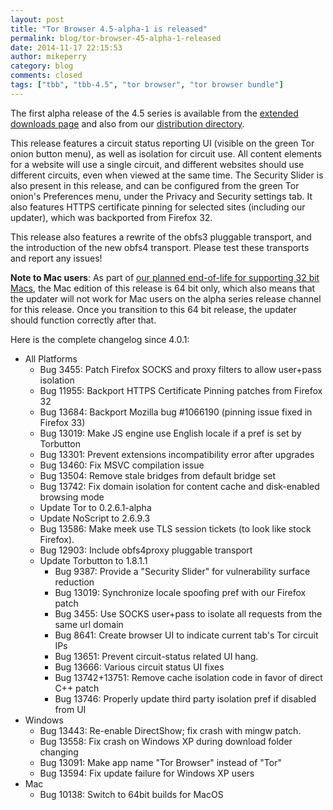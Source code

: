 ```yaml
---
layout: post
title: "Tor Browser 4.5-alpha-1 is released"
permalink: blog/tor-browser-45-alpha-1-released
date: 2014-11-17 22:15:53
author: mikeperry
category: blog
comments: closed
tags: ["tbb", "tbb-4.5", "tor browser", "tor browser bundle"]
---
```


The first alpha release of the 4.5 series is available from the [extended downloads page](https://www.torproject.org/projects/torbrowser.html.en#downloads-alpha) and also from our [distribution directory](https://www.torproject.org/dist/torbrowser/4.5-alpha-1/).

This release features a circuit status reporting UI (visible on the green Tor onion button menu), as well as isolation for circuit use. All content elements for a website will use a single circuit, and different websites should use different circuits, even when viewed at the same time. The Security Slider is also present in this release, and can be configured from the green Tor onion's Preferences menu, under the Privacy and Security settings tab. It also features HTTPS certificate pinning for selected sites (including our updater), which was backported from Firefox 32.

This release also features a rewrite of the obfs3 pluggable transport, and the introduction of the new obfs4 transport. Please test these transports and report any issues!

**Note to Mac users**: As part of [our planned end-of-life for supporting 32 bit Macs](https://blog.torproject.org/blog/end-life-plan-tor-browser-32-bit-macs), the Mac edition of this release is 64 bit only, which also means that the updater will not work for Mac users on the alpha series release channel for this release. Once you transition to this 64 bit release, the updater should function correctly after that.

Here is the complete changelog since 4.0.1:

-   All Platforms
    -   Bug 3455: Patch Firefox SOCKS and proxy filters to allow user+pass isolation
    -   Bug 11955: Backport HTTPS Certificate Pinning patches from Firefox 32
    -   Bug 13684: Backport Mozilla bug \#1066190 (pinning issue fixed in Firefox 33)
    -   Bug 13019: Make JS engine use English locale if a pref is set by Torbutton
    -   Bug 13301: Prevent extensions incompatibility error after upgrades
    -   Bug 13460: Fix MSVC compilation issue
    -   Bug 13504: Remove stale bridges from default bridge set
    -   Bug 13742: Fix domain isolation for content cache and disk-enabled browsing mode
    -   Update Tor to 0.2.6.1-alpha
    -   Update NoScript to 2.6.9.3
    -   Bug 13586: Make meek use TLS session tickets (to look like stock Firefox).
    -   Bug 12903: Include obfs4proxy pluggable transport
    -   Update Torbutton to 1.8.1.1
        -   Bug 9387: Provide a "Security Slider" for vulnerability surface reduction
        -   Bug 13019: Synchronize locale spoofing pref with our Firefox patch
        -   Bug 3455: Use SOCKS user+pass to isolate all requests from the same url domain
        -   Bug 8641: Create browser UI to indicate current tab's Tor circuit IPs
        -   Bug 13651: Prevent circuit-status related UI hang.
        -   Bug 13666: Various circuit status UI fixes
        -   Bug 13742+13751: Remove cache isolation code in favor of direct C++ patch
        -   Bug 13746: Properly update third party isolation pref if disabled from UI
-   Windows
    -   Bug 13443: Re-enable DirectShow; fix crash with mingw patch.
    -   Bug 13558: Fix crash on Windows XP during download folder changing
    -   Bug 13091: Make app name "Tor Browser" instead of "Tor"
    -   Bug 13594: Fix update failure for Windows XP users
-   Mac
    -   Bug 10138: Switch to 64bit builds for MacOS

